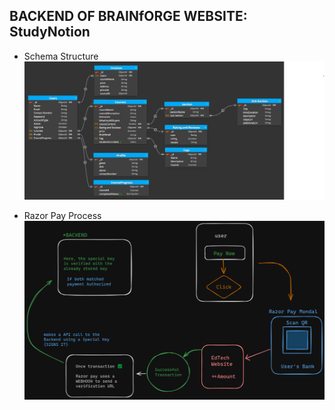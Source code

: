 ## BACKEND OF BRAINfORGE WEBSITE: StudyNotion

- Schema Structure
  ![Schema Structure](./assets/Schema.png)

- Razor Pay Process
  ![Razor Pay Process](./assets/Razor-Pay%20Diagram.png)
